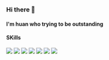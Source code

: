 ### Hi there 👋


####  I'm huan who trying to be outstanding



#### SKills

<img src="https://img.shields.io/badge/JAVA-inactive?style=flat&logo=Java&logoColor=007396"/>
<img src="https://img.shields.io/badge/JavaScript-yellow?style=flat&logo=JavaScript&logoColor=F7DF1E"/>
<img src="https://img.shields.io/badge/Oracle-red?style=flat&logo=Oracle&logoColor=F80000"/>
<img src="https://img.shields.io/badge/HTML5-white?style=flat&logo=HTML5&logoColor=E34F26"/>
<img src="https://img.shields.io/badge/CSS-white?style=flat&logo=CSS3&logoColor=1572B6"/>
<img src="https://img.shields.io/badge/JQUERY-blue?style=flat&logo=jQuery&logoColor=0769AD"/>
<img src="https://img.shields.io/badge/SPRING-green?style=flat&logo=Spring&logoColor=6DB33F"/>


